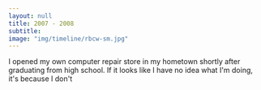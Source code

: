 ```yaml
---
layout: null
title: 2007 - 2008
subtitle:
image: "img/timeline/rbcw-sm.jpg"
---
```

I opened my own computer repair store in my hometown shortly after graduating from high school. If it looks like I have no idea what I'm doing, it's because I don't